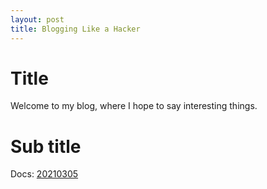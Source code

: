 ```yaml
---
layout: post
title: Blogging Like a Hacker
---
```


# Title
Welcome to my blog, where I hope to say interesting things.

# Sub title

Docs: [20210305](20210305)
